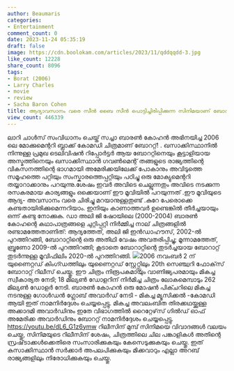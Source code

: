 ```yaml
---
author: Beaumaris
categories:
- Entertainment
comment_count: 0
date: 2023-11-24 05:35:19
draft: false
image: https://cdn.boolokam.com/articles/2023/11/qddqqdd-3.jpg
like_count: 12228
share_count: 8096
tags:
- Borat (2006)
- Larry Charles
- movie
- review
- Sacha Baron Cohen
title: ആദ്യാവസാനം വരെ സീൻ ബൈ സീൻ പൊട്ടിച്ചിരിപ്പിക്കുന്ന സിനിമയാണ് ബോററ്റ്
view_count: 446339
---
```


ലാറി ചാൾസ് സംവിധാനം ചെയ്ത് സച്ചാ ബാരൺ കോഹൻ അഭിനയിച്ച 2006 ലെ മോക്കുമെന്ററി ബ്ലാക്ക് കോമഡി ചിത്രമാണ് ബോററ്റ്! . ഖസാക്കിസ്ഥാനിൽ നിന്നുള്ള പ്രമുഖ ടെലിവിഷൻ റിപ്പോർട്ടർ ആയ ബോററ്റിനെയും കൂട്ടാളിയായ അസ്മത്തിനെയും ഖസാക്കിസ്ഥാൻ ഗവൺമെന്റ് തങ്ങളുടെ രാജ്യത്തിന്റെ വികസനത്തിന്റെ ഭാഗമായി അമേരിക്കയിലേക്ക് പോകാനും അവിടുത്തെ സമൂഹത്തെ പറ്റിയും സംസ്കാരത്തെപ്പറ്റിയും പഠിച്ചു ഒരു മോക്യുമെന്ററി തയ്യാറാക്കാനും പറയുന്നു.ശേഷം ഇവർ അവിടെ ചെല്ലുന്നതും അവിടെ നടക്കുന്ന രസകരമായ കാര്യങ്ങളും ഒക്കെയാണ് ഈ മൂവിയിൽ പറയുന്നത് .ഈ മൂവിയുടെ ആദ്യ- അവസാനം വരെ ചിരിച്ചു മറയാനുള്ളതുണ്ട് .കുറേ പേരൊക്കെ കണ്ടതായിരിക്കുമെന്നറിയാം. ഇനിയും കാണാത്തവർ ഉണ്ടെങ്കിൽ തീർച്ചയായും ഒന്ന് കണ്ടു നോക്കുക. ഡാ അലി ജി ഷോയിലെ (2000-2004) ബാരൺ കോഹന്റെ കഥാപാത്രങ്ങളെ ചുറ്റിപ്പറ്റി നിർമ്മിച്ച നാല് ചിത്രങ്ങളിൽ രണ്ടാമത്തേതാണിത്: ആദ്യത്തേത്, അലി ജി ഇൻഡാഹൗസ്, 2002-ൽ പുറത്തിറങ്ങി, ബോറാറ്റിന്റെ ഒരു അതിഥി വേഷം അവതരിപ്പിച്ചു; മൂന്നാമത്തേത്, ബ്രൂണോ 2009-ൽ പുറത്തിറങ്ങി; കൂടാതെ ബോറാറ്റിന്റെ തുടർച്ചയായ ബോറാറ്റ് തുടർന്നുള്ള മൂവിഫിലിം 2020-ൽ പുറത്തിറങ്ങി. ![](https://cdn.boolokam.com/articles/2023/11/qddqqdd-3.jpg)2006 നവംബർ 2 ന് യുണൈറ്റഡ് കിംഗ്ഡത്തിലും യുണൈറ്റഡ് സ്റ്റേറ്റ്സിലും 20th സെഞ്ച്വറി ഫോക്‌സ് ബോറാറ്റ് റിലീസ് ചെയ്തു. ഈ ചിത്രം നിരൂപകമായും വാണിജ്യപരമായും മികച്ച സ്വീകാര്യത നേടി; 18 മില്യൺ ഡോളറിന് നിർമിച്ച ചിത്രം ലോകമെമ്പാടും 262 മില്യൺ ഡോളർ നേടി. ബാരൺ കോഹൻ ഒരു മോഷൻ പിക്ചറിലെ മികച്ച നടനുള്ള ഗോൾഡൻ ഗ്ലോബ് അവാർഡ് നേടി - മികച്ച മ്യൂസിക്കൽ -കോമഡി ആയി ഇത് നാമനിർദ്ദേശം ചെയ്യപ്പെട്ടു. മികച്ച അവലംബിത തിരക്കഥയ്ക്കുള്ള അക്കാദമി അവാർഡിനും ഇതേ വിഭാഗത്തിൽ റൈറ്റേഴ്‌സ് ഗിൽഡ് ഓഫ് അമേരിക്ക അവാർഡിനും ബോററ്റ് നാമനിർദ്ദേശം ചെയ്യപ്പെട്ടു. https://youtu.be/dL6_G1z6ymw റിലീസിന് മുമ്പ് സിനിമയെ വിവാദങ്ങൾ വലയം ചെയ്തു, സിനിമയുടെ റിലീസിന് ശേഷം, ചിത്രത്തിലെ ചില പങ്കാളികൾ അതിന്റെ സ്രഷ്‌ടാക്കൾക്കെതിരെ സംസാരിക്കുകയും കേസെടുക്കുകയും ചെയ്തു. ഇത് കസാക്കിസ്ഥാൻ സർക്കാർ അപലപിക്കുകയും മിക്കവാറും എല്ലാ അറബ് രാജ്യങ്ങളിലും നിരോധിക്കുകയും ചെയ്തു.